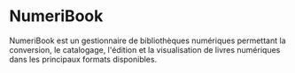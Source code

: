 # NumeriBook
NumeriBook est un gestionnaire de bibliothèques numériques permettant la conversion, le catalogage, l'édition et la visualisation de livres numériques dans les principaux formats disponibles. 
